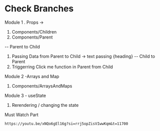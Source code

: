 # Check Branches 

Module 1 . Props -> 

1. Components/Children
2. Components/Parent

-- Parent to Child
1. Passing Data from Parent to Child -> text passing {heading}
-- Child to Parent
2. Triggerring Click me function in Parent from Child

Module 2 -Arrays and Map

1. Components/ArraysAndMaps

Module 3 - useState

1. Rerendering / changing the state

Must Watch Part

`https://youtu.be/xNQo6gEl16g?si=rrj5opZisVIwwKqm&t=11700`